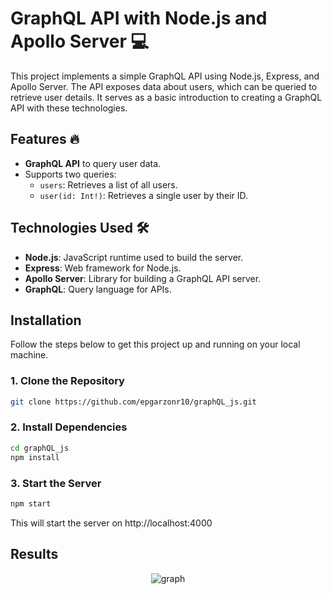 # GraphQL API with Node.js and Apollo Server 💻

This project implements a simple GraphQL API using Node.js, Express, and Apollo Server. The API exposes data about users, which can be queried to retrieve user details. It serves as a basic introduction to creating a GraphQL API with these technologies.

## Features 🔥

- **GraphQL API** to query user data.
- Supports two queries:
  - `users`: Retrieves a list of all users.
  - `user(id: Int!)`: Retrieves a single user by their ID.

## Technologies Used 🛠️

- **Node.js**: JavaScript runtime used to build the server.
- **Express**: Web framework for Node.js.
- **Apollo Server**: Library for building a GraphQL API server.
- **GraphQL**: Query language for APIs.

## Installation

Follow the steps below to get this project up and running on your local machine.

### 1. Clone the Repository

```bash
git clone https://github.com/epgarzonr10/graphQL_js.git
```
### 2. Install Dependencies
```bash
cd graphQL_js
npm install
```
### 3. Start the Server
```bash
npm start
```
This will start the server on http://localhost:4000
## Results
<p align="center">
  <img src="Img/graph.PNG" alt="graph">
</p>

